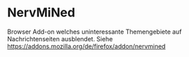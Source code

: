 # NervMiNed
Browser Add-on welches uninteressante Themengebiete auf Nachrichtenseiten ausblendet.
Siehe https://addons.mozilla.org/de/firefox/addon/nervmined

